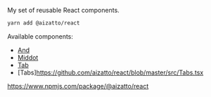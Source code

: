 My set of reusable React components.

```sh
yarn add @aizatto/react
```

Available components:

- [And](https://github.com/aizatto/react/blob/master/src/And.tsx)
- [Middot](https://github.com/aizatto/react/blob/master/src/Middot.tsx)
- [Tab](https://github.com/aizatto/react/blob/master/src/Tab.tsx)
- [Tabs]https://github.com/aizatto/react/blob/master/src/Tabs.tsx

https://www.npmjs.com/package/@aizatto/react

